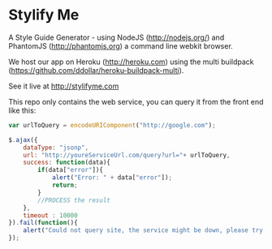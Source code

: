 Stylify Me
==========

A Style Guide Generator - using NodeJS (http://nodejs.org/) and PhantomJS (http://phantomjs.org) a command line webkit browser.

We host our app on Heroku (http://heroku.com) using the multi buildpack (https://github.com/ddollar/heroku-buildpack-multi).

See it live at http://stylifyme.com

This repo only contains the web service, you can query it from the front end like this:

```javaScript
var urlToQuery = encodeURIComponent("http://google.com");

$.ajax({
	dataType: "jsonp",
	url: "http://youreServiceUrl.com/query?url="+ urlToQuery,
	success: function(data){
		if(data["error"]){
			alert("Error: " + data["error"]);
			return;
		}
		//PROCESS the result		
	},
	timeout : 10000
}).fail(function(){
	alert("Could not query site, the service might be down, please try again later.");
});
```